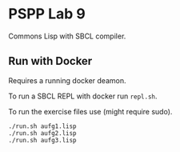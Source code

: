 # PSPP Lab 9

Commons Lisp with SBCL compiler.

## Run with Docker

Requires a running docker deamon.

To run a SBCL REPL with docker run `repl.sh`.

To run the exercise files use (might require sudo).

    ./run.sh aufg1.lisp
    ./run.sh aufg2.lisp
    ./run.sh aufg3.lisp